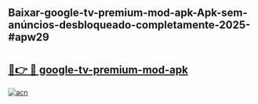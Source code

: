 ## Baixar-google-tv-premium-mod-apk-Apk-sem-anúncios-desbloqueado-completamente-2025-#apw29

# <h2><a href="https://ainizakaria.my?title=google-tv-premium-mod-apk&ref=20M">🔗👉 🔴 google-tv-premium-mod-apk</a></h2>

[![acn](https://github.com/user-attachments/assets/0f9c940e-d8b0-45ae-aac7-cd30a18b3e1c)](https://ainizakaria.my?title=google-tv-premium-mod-apk&ref=20M)

